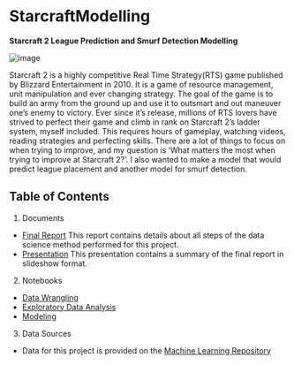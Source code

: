 # StarcraftModelling
**Starcraft 2 League Prediction and Smurf Detection Modelling**

![image](https://bnetcmsus-a.akamaihd.net/cms/blog_thumbnail/ay/AYJ0P9WLD7IP1602720127239.jpg)

Starcraft 2 is a highly competitive Real Time Strategy(RTS) game published by Blizzard
Entertainment in 2010. It is a game of resource management, unit manipulation and ever
changing strategy. The goal of the game is to build an army from the ground up and use it to
outsmart and out maneuver one’s enemy to victory. Ever since it’s release, millions of RTS
lovers have strived to perfect their game and climb in rank on Starcraft 2’s ladder system, myself
included. This requires hours of gameplay, watching videos, reading strategies and perfecting
skills. There are a lot of things to focus on when trying to improve, and my question is ‘What
matters the most when trying to improve at Starcraft 2?’. I also wanted to make a model that
would predict league placement and another model for smurf detection.

## Table of Contents
1. Documents
- [Final Report](https://github.com/chandlerKinch/StarcraftModeling/blob/main/StarcraftModelingFinalReport.pdf) This report contains details about all steps of the data science method performed for this project. 
- [Presentation](https://github.com/chandlerKinch/StarcraftModeling/blob/main/StarcraftModelingFinalPresentation.pdf) This presentation contains a summary of the final report in slideshow format.
2. Notebooks
- [Data Wrangling](https://github.com/chandlerKinch/StarcraftModeling/blob/main/notebooks/Starcraft_Data%20Wrangling.ipynb)
- [Exploratory Data Analysis](https://github.com/chandlerKinch/StarcraftModeling/blob/main/notebooks/StarcraftEDA.ipynb)
- [Modeling](https://github.com/chandlerKinch/StarcraftModeling/blob/main/notebooks/StarcraftModeling.ipynb)
3. Data Sources
- Data for this project is provided on the [Machine Learning Repository](https://archive.ics.uci.edu/ml/datasets/SkillCraft1+Master+Table+Dataset)